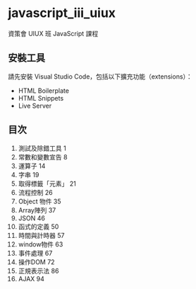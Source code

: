 # javascript_iii_uiux
資策會 UIUX 班 JavaScript 課程

## 安裝工具
請先安裝 Visual Studio Code，包括以下擴充功能（extensions）：
- HTML Boilerplate
- HTML Snippets
- Live Server

## 目次
1. 測試及除錯工具	1
2. 常數和變數宣告	8
3. 運算子	14
4. 字串	19
5. 取得標籤「元素」	21
6. 流程控制	26
7. Object 物件	35
8. Array陣列	37
9. JSON	46
10. 函式的定義	50
11. 時間與計時器	57
12. window物件	63
13. 事件處理	67
14. 操作DOM	72
15. 正規表示法	86
16. AJAX	94